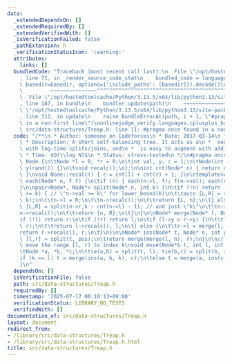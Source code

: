 ```yaml
---
data:
  _extendedDependsOn: []
  _extendedRequiredBy: []
  _extendedVerifiedWith: []
  _isVerificationFailed: false
  _pathExtension: h
  _verificationStatusIcon: ':warning:'
  attributes:
    links: []
  bundledCode: "Traceback (most recent call last):\n  File \"/opt/hostedtoolcache/Python/3.13.5/x64/lib/python3.13/site-packages/onlinejudge_verify/documentation/build.py\"\
    , line 71, in _render_source_code_stat\n    bundled_code = language.bundle(stat.path,\
    \ basedir=basedir, options={'include_paths': [basedir]}).decode()\n          \
    \         ~~~~~~~~~~~~~~~^^^^^^^^^^^^^^^^^^^^^^^^^^^^^^^^^^^^^^^^^^^^^^^^^^^^^^^^^^^^^^^^^^\n\
    \  File \"/opt/hostedtoolcache/Python/3.13.5/x64/lib/python3.13/site-packages/onlinejudge_verify/languages/cplusplus.py\"\
    , line 187, in bundle\n    bundler.update(path)\n    ~~~~~~~~~~~~~~^^^^^^\n  File\
    \ \"/opt/hostedtoolcache/Python/3.13.5/x64/lib/python3.13/site-packages/onlinejudge_verify/languages/cplusplus_bundle.py\"\
    , line 312, in update\n    raise BundleErrorAt(path, i + 1, \"#pragma once found\
    \ in a non-first line\")\nonlinejudge_verify.languages.cplusplus_bundle.BundleErrorAt:\
    \ src/data-structures/Treap.h: line 11: #pragma once found in a non-first line\n"
  code: "/**\n * Author: someone on Codeforces\n * Date: 2017-03-14\n * Source: folklore\n\
    \ * Description: A short self-balancing tree. It acts as a\n *  sequential container\
    \ with log-time splits/joins, and\n *  is easy to augment with additional data.\n\
    \ * Time: $O(\\log N)$\n * Status: stress-tested\n */\n#pragma once\n\nstruct\
    \ Node {\n\tNode *l = 0, *r = 0;\n\tint val, y, c = 1;\n\tNode(int val) : val(val),\
    \ y(rand()) {}\n\tvoid recalc();\n};\n\nint cnt(Node* n) { return n ? n->c : 0;\
    \ }\nvoid Node::recalc() { c = cnt(l) + cnt(r) + 1; }\n\ntemplate<class F> void\
    \ each(Node* n, F f) {\n\tif (n) { each(n->l, f); f(n->val); each(n->r, f); }\n\
    }\n\npair<Node*, Node*> split(Node* n, int k) {\n\tif (!n) return {};\n\tif (cnt(n->l)\
    \ >= k) { // \"n->val >= k\" for lower_bound(k)\n\t\tauto [L,R] = split(n->l,\
    \ k);\n\t\tn->l = R;\n\t\tn->recalc();\n\t\treturn {L, n};\n\t} else {\n\t\tauto\
    \ [L,R] = split(n->r,k - cnt(n->l) - 1); // and just \"k\"\n\t\tn->r = L;\n\t\t\
    n->recalc();\n\t\treturn {n, R};\n\t}\n}\n\nNode* merge(Node* l, Node* r) {\n\t\
    if (!l) return r;\n\tif (!r) return l;\n\tif (l->y > r->y) {\n\t\tl->r = merge(l->r,\
    \ r);\n\t\treturn l->recalc(), l;\n\t} else {\n\t\tr->l = merge(l, r->l);\n\t\t\
    return r->recalc(), r;\n\t}\n}\n\nNode* ins(Node* t, Node* n, int pos) {\n\tauto\
    \ [l,r] = split(t, pos);\n\treturn merge(merge(l, n), r);\n}\n\n// Example application:\
    \ move the range [l, r) to index k\nvoid move(Node*& t, int l, int r, int k) {\n\
    \tNode *a, *b, *c;\n\ttie(a,b) = split(t, l); tie(b,c) = split(b, r - l);\n\t\
    if (k <= l) t = merge(ins(a, b, k), c);\n\telse t = merge(a, ins(c, b, k - r));\n\
    }\n"
  dependsOn: []
  isVerificationFile: false
  path: src/data-structures/Treap.h
  requiredBy: []
  timestamp: '2025-07-17 00:10:13+09:00'
  verificationStatus: LIBRARY_NO_TESTS
  verifiedWith: []
documentation_of: src/data-structures/Treap.h
layout: document
redirect_from:
- /library/src/data-structures/Treap.h
- /library/src/data-structures/Treap.h.html
title: src/data-structures/Treap.h
---
```

